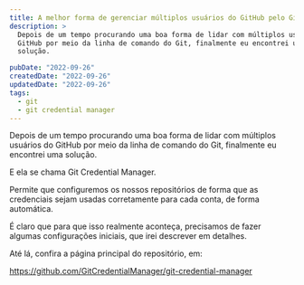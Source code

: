 ```yaml
---
title: A melhor forma de gerenciar múltiplos usuários do GitHub pelo Git
description: >
  Depois de um tempo procurando uma boa forma de lidar com múltiplos usuários do
  GitHub por meio da linha de comando do Git, finalmente eu encontrei uma
  solução.

pubDate: "2022-09-26"
createdDate: "2022-09-26"
updatedDate: "2022-09-26"
tags:
  - git
  - git credential manager
---
```


Depois de um tempo procurando uma boa forma de lidar com múltiplos usuários do
GitHub por meio da linha de comando do Git, finalmente eu encontrei uma solução.

E ela se chama Git Credential Manager.

Permite que configuremos os nossos repositórios de forma que as credenciais
sejam usadas corretamente para cada conta, de forma automática.

É claro que para que isso realmente aconteça, precisamos de fazer algumas
configurações iniciais, que irei descrever em detalhes.

Até lá, confira a página principal do repositório, em:

https://github.com/GitCredentialManager/git-credential-manager

<!-- https://github.com/GitCredentialManager/git-credential-manager/blob/main/docs/credstores.md#gpgpass-compatible-files -->
